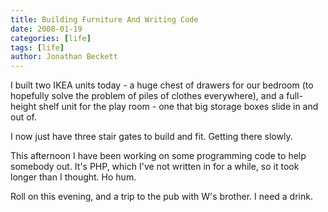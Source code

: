 ```yaml
---
title: Building Furniture And Writing Code
date: 2008-01-19
categories: [life]
tags: [life]
author: Jonathan Beckett
---
```


I built two IKEA units today - a huge chest of drawers for our bedroom (to hopefully solve the problem of piles of clothes everywhere), and a full-height shelf unit for the play room - one that big storage boxes slide in and out of.

I now just have three stair gates to build and fit. Getting there slowly.

This afternoon I have been working on some programming code to help somebody out. It's PHP, which I've not written in for a while, so it took longer than I thought. Ho hum.

Roll on this evening, and a trip to the pub with W's brother. I need a drink.